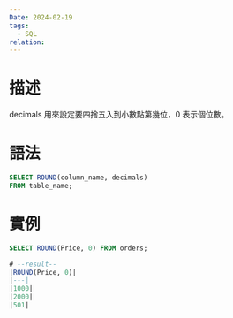 ```yaml
---
Date: 2024-02-19
tags:
  - SQL
relation:
---
```

# 描述
decimals 用來設定要四捨五入到小數點第幾位，0 表示個位數。
# 語法
```sql
SELECT ROUND(column_name, decimals) 
FROM table_name;
```
# 實例
```sql
SELECT ROUND(Price, 0) FROM orders;

# --result--
|ROUND(Price, 0)|
|---|
|1000|
|2000|
|501|
```